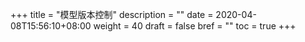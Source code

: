 +++
title = "模型版本控制"
description = ""
date = 2020-04-08T15:56:10+08:00
weight = 40
draft = false
bref = ""
toc = true
+++

